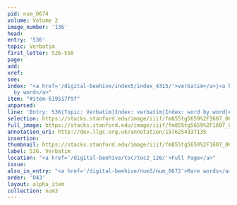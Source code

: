 ```yaml
---
pid: num_0674
volume: Volume 2
image_number: '136'
head: 
entry: '536'
topic: Verbatim
first_letter: 526-550
page: 
add: 
xref: 
see: 
index: "<a href='/digital-beehive/index5/index_4315/'>verbatim</a>|<a href='/digital-beehive/index5/index_4610/'>word
  by word</a>"
item: "#item-619517f9f"
unparsed: 
line: 'Entry: 536|Topic: Verbatim|Index: verbatim|Index: word by word|#item-619517f9f'
selection: https://stacks.stanford.edu/image/iiif/fm855tg5659%2F1607_0603/907,3242,2779,328/full/0/default.jpg
full_image: https://stacks.stanford.edu/image/iiif/fm855tg5659%2F1607_0603/full/full/0/default.jpg
annotation_uri: http://dev.llgc.org.uk/annotation/1576254337135
insertion: 
thumbnail: https://stacks.stanford.edu/image/iiif/fm855tg5659%2F1607_0603/907,3242,600,180/250,/0/default.jpg
label: 536. Verbatim
location: "<a href='/digital-beehive/toc/toc2_126/'>Full Page</a>"
issue: 
also_in_entry: "<a href='/digital-beehive/num3/num_0672'>Rare words</a>|<a href='/digital-beehive/num3/num_0673'>Verbal</a>"
order: '043'
layout: alpha_item
collection: num3
---
```

